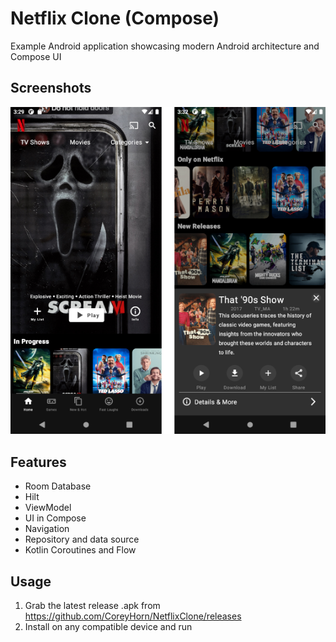 Netflix Clone (Compose)
==================

Example Android application showcasing modern Android architecture and Compose UI

## Screenshots
![Screenshots](screenshots.png)

## Features

* Room Database
* Hilt
* ViewModel
* UI in Compose
* Navigation
* Repository and data source
* Kotlin Coroutines and Flow

## Usage
1. Grab the latest release .apk from https://github.com/CoreyHorn/NetflixClone/releases
2. Install on any compatible device and run

